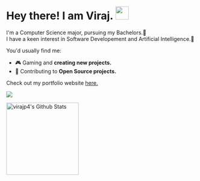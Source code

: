 <h1 align="start">Hey there! I am Viraj. <img src="https://media.giphy.com/media/hvRJCLFzcasrR4ia7z/giphy.gif" width="35"></h1>

I'm a Computer Science major, pursuing my Bachelors.📖
<br>I have a keen interest in Software Developement and Artificial Intelligence.🤖<br>

You'd usually find me:
- 🎮 Gaming and **creating new projects.**
- 🔭 Contributing to **Open Source projects.**
  
Check out my portfolio website <a href="https://virajp4.tech/" target="_blank">here.</a>

<p align="start">
   <img align="center" src="https://github-readme-streak-stats.herokuapp.com/?user=virajp4&theme=dark&hide_border=false"/>
</p>

<p align="start">
    <a href="https://github.com/anuraghazra/github-readme-stats"><img alt="virajp4's Github Stats" src="https://github-readme-stats.vercel.app/api?username=virajp4&show_icons=true&count_private=true&theme=algolia" height="192px"/></a></p>
  
<!-- Proudly created with GPRM ( https://gprm.itsvg.in ) -->
